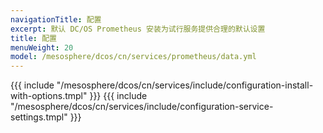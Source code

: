 ```yaml
---
navigationTitle: 配置
excerpt: 默认 DC/OS Prometheus 安装为试行服务提供合理的默认设置
title: 配置
menuWeight: 20
model: /mesosphere/dcos/cn/services/prometheus/data.yml
---
```


{{{ include "/mesosphere/dcos/cn/services/include/configuration-install-with-options.tmpl" }}}
{{{ include "/mesosphere/dcos/cn/services/include/configuration-service-settings.tmpl" }}}
